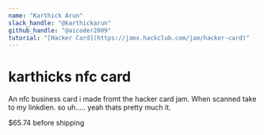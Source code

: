 ```yaml
---
name: "Karthick Arun"
slack_handle: "@karthickarun"
github_handle: "@aicoder2009"
tutorial: "[Hacker Card](https://jams.hackclub.com/jam/hacker-card)"
---
```


# karthicks nfc card

<!-- Describe your board in 2-3 sentences. What are you making? What will it do? -->
An nfc business card i made fromt the hacker card jam. When scanned take to my linkdien. so uh..... yeah thats pretty much it.
<!-- How much is it going to cost? -->
$65.74 before shipping
<!-- Tell us a little bit about your design process. What were some challenges? What helped? ***Totally optional*** -->
